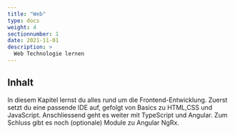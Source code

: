 ```yaml
---
title: "Web"
type: docs
weight: 4
sectionnumber: 1
date: 2021-11-01
description: >
  Web Technologie lernen
---
```


## Inhalt

In diesem Kapitel lernst du alles rund um die Frontend-Entwicklung. Zuerst setzt du eine passende IDE auf, gefolgt von Basics zu HTML,CSS und JavaScript. Anschliessend geht es weiter mit TypeScript und Angular. Zum Schluss gibt es noch (optionale) Module zu Angular NgRx. 